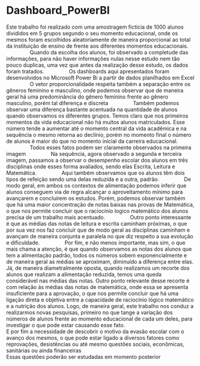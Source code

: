 # Dashboard_PowerBI
   Este trabalho foi realizado com uma amostragem fictícia de 1000 alunos divididos em 5 grupos segundo o seu momento educacional, onde os mesmos foram escolhidos aleatoriamente de maneira proporcional ao total da instituição de ensino de frente aos diferentes momentos educacionais.                  
   Quando da escolha dos alunos, foi observado a completude das informações, para não haver informações nulas nesse estudo nem tão pouco duplicas, uma vez que antes da realização desse estudo, os dados foram tratados.                  
   Os dashboards aqui apresentados foram desenvolvidos no Microsoft Power Bi a partir de dados planilhados em Excel                  
   O vetor proporcionalidade respeita também a separação entre os gêneros feminino e masculino, onde podemos observar que de maneira geral há uma predominância do gênero feminino frente ao gênero masculino, porém tal diferença e discreta                  
   Também podemos observar uma diferença bastante acentuada na quantidade de alunos quando observamos os diferentes grupos. Temos claro que nos primeiros momentos da vida educacional não há muitos alunos matriculados. Esse número tende a aumentar até o momento central da vida acadêmica e na sequência o mesmo retorna ao declínio, porém no momento final o número de alunos é maior do que no momento inicial da carreira educacional.                  
   Todos esses fatos podem ser claramente observados na primeira imagem                  
   Na sequência, agora observado a segunda e terceira imagem, passamos a observar o desempenho escolar dos alunos em três disciplinas onde esses forma avaliados, sendo elas Escrita, Leitura e Matemática.                  
   Aqui também observamos que os alunos têm dois tipos de refeição sendo uma delas reduzida e a outra, padrão.                  
   De modo geral, em ambos os contextos de alimentação podemos inferir que alunos conseguem via de regra alcançar o aproveitamento mínimo para avançarem e concluírem os estudos. Porém, podemos observar também que há uma maior concentração de notas baixas nas provas de Matemática, o que nos permite concluir que o raciocínio logico matemático dos alunos precisa de um trabalho mais acentuado.                  
   Outro ponto interessante é que as médias das notas de leitura e escrita caminham próximas, o que por sua vez nos faz concluir que de modo geral as disciplinas caminham e avançam de maneira conjunta e paralela no que diz respeito a sua evolução e dificuldade.                 
   Por fim, e não menos importante, mas sim, o que mais chama a atenção, é que quando observamos as notas dos alunos que tem a alimentação padrão, todos os números sobem exponencialmente e de maneira geral as médias se aproximam, diminuído a diferença entre elas.  
   Já, de maneira diametralmente oposta, quando realizamos um recorte dos alunos que realizam a alimentação reduzida, temos uma queda considerável nas médias das notas. Outro ponto relevante desse recorte é com relação às médias das notas de matemática, onde essa se apresenta insuficiente para a aprovação, o que nos permite concluir que há uma ligação direta e objetiva entre a capacidade de raciocínio lógico matemático e a nutrição dos alunos.
   Logo, de maneira geral, este trabalho nos conduz a realizarmos novas pesquisas, primeiro no que tange a variação dos números de alunos frente ao momento educacional de cada um deles, para investigar o que pode estar causando esse fato.  
   E por fim a necessidade de descobrir o motivo da evasão escolar com o avanço dos mesmos, o que pode estar ligado a diversos fatores como reprovações, desistências ou até mesmo questões sociais, econômicas, sanitárias ou ainda financeiras  
   Essas questões poderão ser estudadas em momento posterior  
